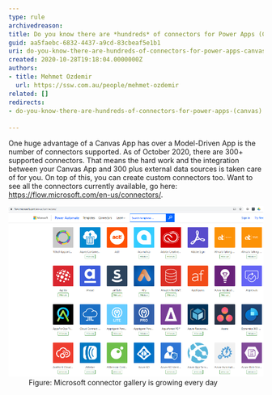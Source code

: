 ```yaml
---
type: rule
archivedreason: 
title: Do you know there are *hundreds* of connectors for Power Apps (Canvas)?
guid: aa5faebc-6832-4437-a9cd-83cbeaf5e1b1
uri: do-you-know-there-are-hundreds-of-connectors-for-power-apps-canvas
created: 2020-10-28T19:18:04.0000000Z
authors:
- title: Mehmet Ozdemir
  url: https://ssw.com.au/people/mehmet-ozdemir
related: []
redirects:
- do-you-know-there-are-hundreds-of-connectors-for-power-apps-(canvas)

---
```


One huge advantage of a Canvas App has over a Model-Driven App is the number of connectors supported. As of October 2020, there are 300+ supported connectors. That means the hard work and the integration between your Canvas App and 300 plus external data sources is taken care of for you. On top of this, you can create custom connectors too. Want to see all the connectors currently available, go here: https://flow.microsoft.com/en-us/connectors/.

<!--endintro-->
<dl class="image"><dt><img src="connector-gallery.png" alt="connector-gallery.png" style="width:750px;"></dt><dd>Figure: Microsoft connector gallery is growing every day</dd></dl>
